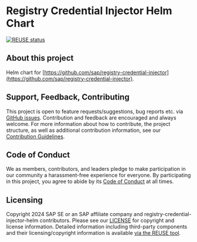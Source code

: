 # Registry Credential Injector Helm Chart

[![REUSE status](https://api.reuse.software/badge/github.com/SAP/registry-credential-injector-helm)](https://api.reuse.software/info/github.com/SAP/registry-credential-injector-helm)

## About this project

Helm chart for [https://github.com/sap/registry-credential-injector](https://github.com/sap/registry-credential-injector).

## Support, Feedback, Contributing

This project is open to feature requests/suggestions, bug reports etc. via [GitHub issues](https://github.com/SAP/registry-credential-injector-helm/issues). Contribution and feedback are encouraged and always welcome. For more information about how to contribute, the project structure, as well as additional contribution information, see our [Contribution Guidelines](CONTRIBUTING.md).

## Code of Conduct

We as members, contributors, and leaders pledge to make participation in our community a harassment-free experience for everyone. By participating in this project, you agree to abide by its [Code of Conduct](https://github.com/SAP/.github/blob/main/CODE_OF_CONDUCT.md) at all times.

## Licensing

Copyright 2024 SAP SE or an SAP affiliate company and registry-credential-injector-helm contributors. Please see our [LICENSE](LICENSE) for copyright and license information. Detailed information including third-party components and their licensing/copyright information is available [via the REUSE tool](https://api.reuse.software/info/github.com/SAP/registry-credential-injector-helm).

